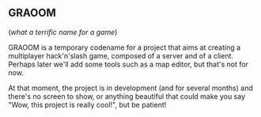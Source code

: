 ## GRAOOM ##

(_what a terrific name for a game_)

GRAOOM is a temporary codename for a project that aims at creating a multiplayer hack'n'slash game, composed of a server and of a client. Perhaps later we'll add some tools such as a map editor, but that's not for now.

At that moment, the project is in development (and for several months) and there's no screen to show, or anything beautiful that could make you say "Wow, this project is really cool!", but be patient!